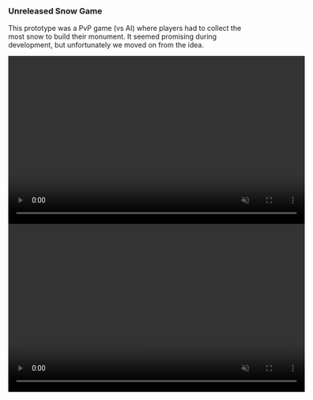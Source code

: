 ### Unreleased Snow Game
This prototype was a PvP game (vs AI) where players had to collect the most snow to build their monument. It seemed promising during development, but unfortunately we moved on from the idea. 

 <video width="600" height="340" controls muted>
  <source src="assets/images/portfolio/SnowGame/1.mp4" type="video/mp4">
Your browser does not support the video tag.
</video>

 <video width="600" height="340" controls muted>
  <source src="assets/images/portfolio/SnowGame/2.mp4" type="video/mp4">
Your browser does not support the video tag.
</video>
&nbsp;
